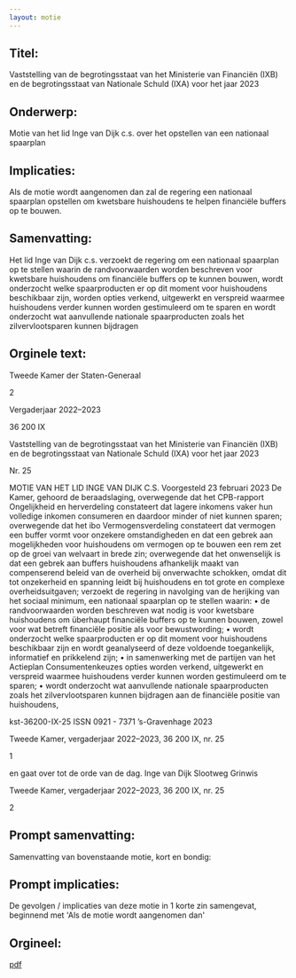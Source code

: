 ```yaml
---
layout: motie
---
```

## Titel:
Vaststelling van de begrotingsstaat van het Ministerie van Financiën (IXB) en de begrotingsstaat van Nationale Schuld (IXA) voor het jaar 2023
## Onderwerp:
Motie van het lid Inge van Dijk c.s. over het opstellen van een nationaal spaarplan
## Implicaties:

Als de motie wordt aangenomen dan zal de regering een nationaal spaarplan opstellen om kwetsbare huishoudens te helpen financiële buffers op te bouwen.
## Samenvatting:

Het lid Inge van Dijk c.s. verzoekt de regering om een nationaal spaarplan op te stellen waarin de randvoorwaarden worden beschreven voor kwetsbare huishoudens om financiële buffers op te kunnen bouwen, wordt onderzocht welke spaarproducten er op dit moment voor huishoudens beschikbaar zijn, worden opties verkend, uitgewerkt en verspreid waarmee huishoudens verder kunnen worden gestimuleerd om te sparen en wordt onderzocht wat aanvullende nationale spaarproducten zoals het zilvervlootsparen kunnen bijdragen
## Orginele text:


Tweede Kamer der Staten-Generaal

2

Vergaderjaar 2022–2023

36 200 IX

Vaststelling van de begrotingsstaat van het
Ministerie van Financiën (IXB) en de
begrotingsstaat van Nationale Schuld (IXA) voor
het jaar 2023

Nr. 25

MOTIE VAN HET LID INGE VAN DIJK C.S.
Voorgesteld 23 februari 2023
De Kamer,
gehoord de beraadslaging,
overwegende dat het CPB-rapport Ongelijkheid en herverdeling constateert dat lagere inkomens vaker hun volledige inkomen consumeren en
daardoor minder of niet kunnen sparen;
overwegende dat het ibo Vermogensverdeling constateert dat vermogen
een buffer vormt voor onzekere omstandigheden en dat een gebrek aan
mogelijkheden voor huishoudens om vermogen op te bouwen een rem
zet op de groei van welvaart in brede zin;
overwegende dat het onwenselijk is dat een gebrek aan buffers
huishoudens afhankelijk maakt van compenserend beleid van de overheid
bij onverwachte schokken, omdat dit tot onzekerheid en spanning leidt bij
huishoudens en tot grote en complexe overheidsuitgaven;
verzoekt de regering in navolging van de herijking van het sociaal
minimum, een nationaal spaarplan op te stellen waarin:
• de randvoorwaarden worden beschreven wat nodig is voor kwetsbare
huishoudens om überhaupt financiële buffers op te kunnen bouwen,
zowel voor wat betreft financiële positie als voor bewustwording;
• wordt onderzocht welke spaarproducten er op dit moment voor
huishoudens beschikbaar zijn en wordt geanalyseerd of deze voldoende toegankelijk, informatief en prikkelend zijn;
• in samenwerking met de partijen van het Actieplan Consumentenkeuzes opties worden verkend, uitgewerkt en verspreid waarmee
huishoudens verder kunnen worden gestimuleerd om te sparen;
• wordt onderzocht wat aanvullende nationale spaarproducten zoals het
zilvervlootsparen kunnen bijdragen aan de financiële positie van
huishoudens,

kst-36200-IX-25
ISSN 0921 - 7371
’s-Gravenhage 2023

Tweede Kamer, vergaderjaar 2022–2023, 36 200 IX, nr. 25

1



en gaat over tot de orde van de dag.
Inge van Dijk
Slootweg
Grinwis

Tweede Kamer, vergaderjaar 2022–2023, 36 200 IX, nr. 25

2


## Prompt samenvatting:
Samenvatting van bovenstaande motie, kort en bondig:


## Prompt implicaties:
De gevolgen / implicaties van deze motie in 1 korte zin samengevat, beginnend met 'Als de motie wordt aangenomen dan' 

## Orgineel:
[pdf](https://gegevensmagazijn.tweedekamer.nl/OData/v4/2.0/Document(bf1cae84-d57a-40ad-b7be-580c7fe61ce6)/resource)
